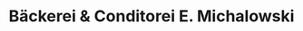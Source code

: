 ---
title: "Bäckerei & Conditorei E. Michalowski"
url: /elxleben/baeckerei-und-conditorei-e-michalowski/
shop: Bäckerei
---